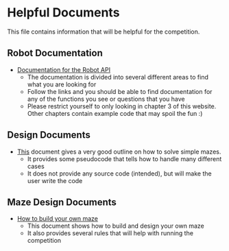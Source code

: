 # Helpful Documents

This file contains information that will be helpful for the competition.

## Robot Documentation

- [Documentation for the Robot API](https://www.pololu.com/docs/0J20/3)
    - The documentation is divided into several different areas to find what you are looking for
    - Follow the links and you should be able to find documentation for any of the functions you see or questions that you have
    - Please restrict yourself to only looking in chapter 3 of this website. Other chapters contain example code that may spoil the fun :)

## Design Documents

- [This](https://www.pololu.com/file/download/line-maze-algorithm.pdf?file_id=0J195) document gives a very good outline on how to solve simple mazes.
    - It provides some pseudocode that tells how to handle many different cases
    - It does not provide any source code (intended), but will make the user write the code

## Maze Design Documents

- [How to build your own maze](https://www.pololu.com/docs/0J22/all)
    - This document shows how to build and design your own maze
    - It also provides several rules that will help with running the competition
